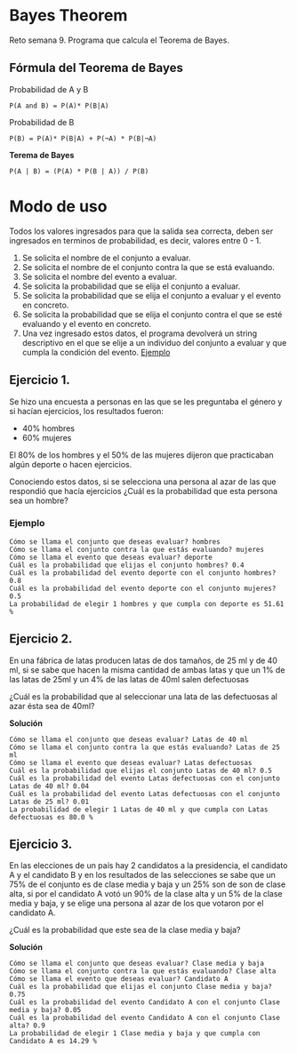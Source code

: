 # Bayes Theorem
Reto semana 9. Programa que calcula el Teorema de Bayes.

## Fórmula del Teorema de Bayes

Probabilidad de A y B
```
P(A and B) = P(A)* P(B|A)
```
Probabilidad de B
```
P(B) = P(A)* P(B|A) + P(¬A) * P(B|¬A)
```

**Terema de Bayes**
```
P(A | B) = (P(A) * P(B | A)) / P(B)
```

# Modo de uso

Todos los valores ingresados para que la salida sea correcta, deben ser ingresados en terminos de probabilidad, es decir, valores entre 0 - 1.

1. Se solicita el nombre de el conjunto a evaluar.
2. Se solicita el nombre de el conjunto contra la que se está evaluando.
3. Se solicita el nombre del evento a evaluar.
4. Se solicita la probabilidad que se elija el conjunto a evaluar.
5. Se solicita la probabilidad que se elija el conjunto a evaluar y el evento en concreto.
6. Se solicita la probabilidad que se elija el conjunto contra el que se esté evaluando y el evento en concreto.
7. Una vez ingresado estos datos, el programa devolverá un string descriptivo en el que se elije a un individuo del conjunto a evaluar y que cumpla la condición del evento. [Ejemplo](#ejemplo)


## Ejercicio 1.
Se hizo una encuesta a personas en las que se les preguntaba el género y si hacían ejercicios, los resultados fueron:

* 40% hombres
* 60% mujeres

El 80% de los hombres y el 50% de las mujeres dijeron que practicaban algún deporte o hacen ejercicios.

Conociendo estos datos, si se selecciona una persona al azar de las que respondió que hacía ejercicios ¿Cuál es la probabilidad que esta persona sea un hombre?

### Ejemplo
```
Cómo se llama el conjunto que deseas evaluar? hombres
Cómo se llama el conjunto contra la que estás evaluando? mujeres
Cómo se llama el evento que deseas evaluar? deporte
Cuál es la probabilidad que elijas el conjunto hombres? 0.4
Cuál es la probabilidad del evento deporte con el conjunto hombres? 0.8
Cuál es la probabilidad del evento deporte con el conjunto mujeres? 0.5
La probabilidad de elegir 1 hombres y que cumpla con deporte es 51.61 %
```

## Ejercicio 2.

En una fábrica de latas producen latas de dos tamaños, de 25 ml y de 40 ml, si se sabe que hacen la misma cantidad de ambas latas y que un 1% de las latas de 25ml y un 4% de las latas de 40ml salen defectuosas

¿Cuál es la probabilidad que al seleccionar una lata de las defectuosas al azar ésta sea de 40ml?

**Solución**

```
Cómo se llama el conjunto que deseas evaluar? Latas de 40 ml
Cómo se llama el conjunto contra la que estás evaluando? Latas de 25 ml
Cómo se llama el evento que deseas evaluar? Latas defectuosas
Cuál es la probabilidad que elijas el conjunto Latas de 40 ml? 0.5
Cuál es la probabilidad del evento Latas defectuosas con el conjunto Latas de 40 ml? 0.04
Cuál es la probabilidad del evento Latas defectuosas con el conjunto Latas de 25 ml? 0.01
La probabilidad de elegir 1 Latas de 40 ml y que cumpla con Latas defectuosas es 80.0 %
```

## Ejercicio 3.
En las elecciones de un país hay 2 candidatos a la presidencia, el candidato A y el candidato B y en los resultados de las selecciones se sabe que un 75% de el conjunto es de clase media y baja y un 25% son de son de clase alta, si por el candidato A votó un 90% de la clase alta y un 5% de la clase media y baja, y se elige una persona al azar de los que votaron por el candidato A.

¿Cuál es la probabilidad que este sea de la clase media y baja?

**Solución**

```
Cómo se llama el conjunto que deseas evaluar? Clase media y baja
Cómo se llama el conjunto contra la que estás evaluando? Clase alta
Cómo se llama el evento que deseas evaluar? Candidato A
Cuál es la probabilidad que elijas el conjunto Clase media y baja? 0.75
Cuál es la probabilidad del evento Candidato A con el conjunto Clase media y baja? 0.05
Cuál es la probabilidad del evento Candidato A con el conjunto Clase alta? 0.9
La probabilidad de elegir 1 Clase media y baja y que cumpla con Candidato A es 14.29 %
```